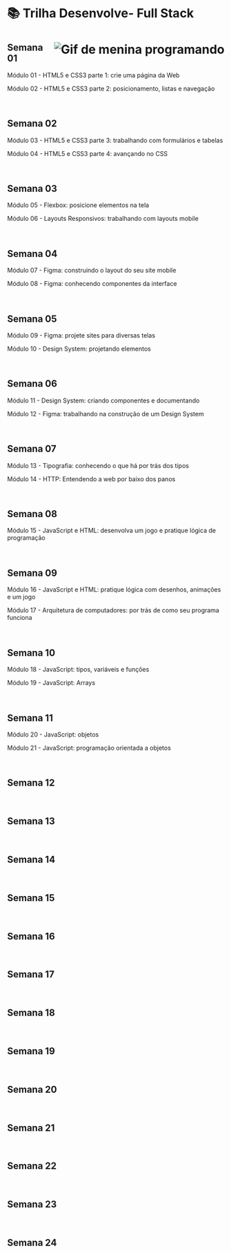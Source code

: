 <h1>📚 Trilha Desenvolve- Full Stack<h1>
  
<img align="right" src="https://media.tenor.com/1c0iS_GQ5EoAAAAM/bare-tree-media-btm.gif" alt="Gif de menina programando">
  
<h2>Semana 01</h2>
<p>Módulo 01 - HTML5 e CSS3 parte 1: crie uma página da Web</p>
<p>Módulo 02 - HTML5 e CSS3 parte 2: posicionamento, listas e navegação</p><br>

<h2>Semana 02</h2>
<p>Módulo 03 - HTML5 e CSS3 parte 3: trabalhando com formulários e tabelas</p> 
<p>Módulo 04 - HTML5 e CSS3 parte 4: avançando no CSS</p><br>

<h2>Semana 03</h2>
<p>Módulo 05 - Flexbox: posicione elementos na tela</p>
<p>Módulo 06 - Layouts Responsivos: trabalhando com layouts mobile</p><br>

<h2>Semana 04</h2>
<p>Módulo 07 - Figma: construindo o layout do seu site mobile</p>
<p>Módulo 08 - Figma: conhecendo componentes da interface </p><br>

<h2>Semana 05</h2>
<p>Módulo 09 - Figma: projete sites para diversas telas</p>
<p>Módulo 10 - Design System: projetando elementos</p><br>

<h2>Semana 06</h2>
<p>Módulo 11 - Design System: criando componentes e documentando</p>
<p>Módulo 12 - Figma: trabalhando na construção de um Design System</p><br>

<h2>Semana 07</h2>
<p>Módulo 13 - Tipografia: conhecendo o que há por trás dos tipos</p>
<p>Módulo 14 - HTTP: Entendendo a web por baixo dos panos</p><br>

<h2>Semana 08</h2>
<p>Módulo 15 - JavaScript e HTML: desenvolva um jogo e pratique lógica de programação</p><br>

<h2>Semana 09</h2>
<p>Módulo 16 - JavaScript e HTML: pratique lógica com desenhos, animações e um jogo</p>
<p>Módulo 17 - Arquitetura de computadores: por trás de como seu programa funciona</p><br>

<h2>Semana 10</h2>
<p>Módulo 18 - JavaScript: tipos, variáveis e funções</p>
<p>Módulo 19 - JavaScript: Arrays</p><br>

<h2>Semana 11</h2>
<p>Módulo 20 - JavaScript: objetos</p>
<p>Módulo 21 - JavaScript: programação orientada a objetos</p><br>

<h2>Semana 12</h2>
<p> </p>
<p> </p><br>

<h2>Semana 13</h2>
<p> </p>
<p></p><br>

<h2>Semana 14</h2>
<p> </p>
<p> </p><br>

<h2>Semana 15</h2>
<p> </p>
<p> </p><br>

<h2>Semana 16</h2>
<p> </p>
<p> </p><br>

<h2>Semana 17</h2>
<p> </p>
<p> </p><br>

<h2>Semana 18</h2>
<p> </p>
<p> </p><br>

<h2>Semana 19</h2>
<p> </p>
<p> </p><br>

<h2>Semana 20</h2>
<p> </p>
<p> </p><br>

<h2>Semana 21</h2>
<p> </p>
<p> </p><br>

<h2>Semana 22</h2>
<p> </p>
<p> </p><br>

<h2>Semana 23</h2>
<p> </p>
<p> </p><br>

<h2>Semana 24</h2>
<p> </p>
<p> </p><br>
